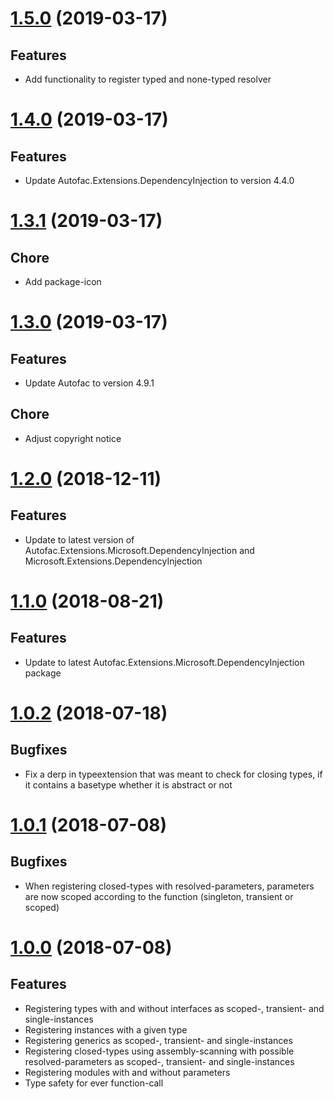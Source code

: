 # [1.5.0](https://www.nuget.org/packages/Autofac.Extensions.FluentBuilder/1.5.0) (2019-03-17)

## Features

* Add functionality to register typed and none-typed resolver

# [1.4.0](https://www.nuget.org/packages/Autofac.Extensions.FluentBuilder/1.4.0) (2019-03-17)

## Features

* Update Autofac.Extensions.DependencyInjection to version 4.4.0

# [1.3.1](https://www.nuget.org/packages/Autofac.Extensions.FluentBuilder/1.3.1) (2019-03-17)

## Chore

* Add package-icon

# [1.3.0](https://www.nuget.org/packages/Autofac.Extensions.FluentBuilder/1.3.0) (2019-03-17)

## Features

* Update Autofac to version 4.9.1

## Chore

* Adjust copyright notice

# [1.2.0](https://www.nuget.org/packages/Autofac.Extensions.FluentBuilder/1.2.0) (2018-12-11)

## Features

* Update to latest version of Autofac.Extensions.Microsoft.DependencyInjection and  Microsoft.Extensions.DependencyInjection

# [1.1.0](https://www.nuget.org/packages/Autofac.Extensions.FluentBuilder/1.1.0) (2018-08-21)

## Features

* Update to latest Autofac.Extensions.Microsoft.DependencyInjection package

# [1.0.2](https://www.nuget.org/packages/Autofac.Extensions.FluentBuilder/1.0.2) (2018-07-18)

## Bugfixes

* Fix a derp in typeextension that was meant to check for closing types, if it contains a basetype whether it is abstract or not

# [1.0.1](https://www.nuget.org/packages/Autofac.Extensions.FluentBuilder/1.0.1) (2018-07-08)

## Bugfixes

* When registering closed-types with resolved-parameters, parameters are now scoped according to the function (singleton, transient or scoped)

# [1.0.0](https://www.nuget.org/packages/Autofac.Extensions.FluentBuilder/1.0.0) (2018-07-08)

## Features

* Registering types with and without interfaces as scoped-, transient- and single-instances
* Registering instances with a given type
* Registering generics as scoped-, transient- and single-instances
* Registering closed-types using assembly-scanning with possible resolved-parameters as scoped-, transient- and single-instances
* Registering modules with and without parameters
* Type safety for ever function-call 